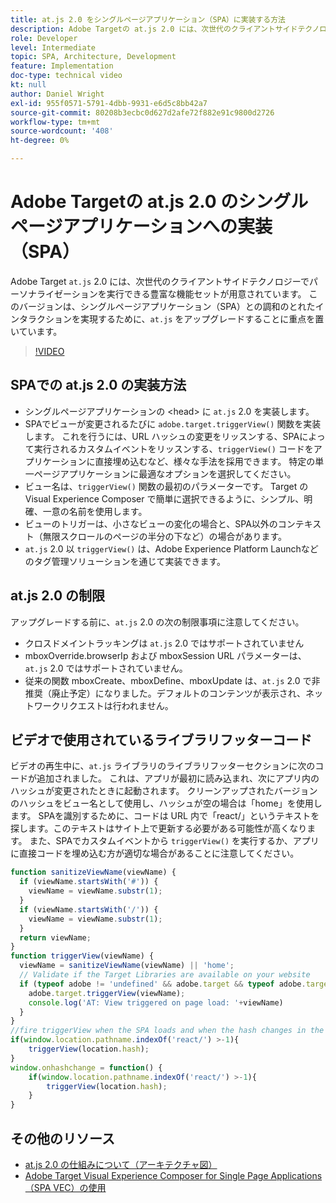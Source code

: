 ```yaml
---
title: at.js 2.0 をシングルページアプリケーション（SPA）に実装する方法
description: Adobe Targetの at.js 2.0 には、次世代のクライアントサイドテクノロジーでパーソナライゼーションを実行できる豊富な機能セットが用意されています。 次の手順に従って、at.js 2.0 をシングルページアプリケーション（SPA）に実装します。
role: Developer
level: Intermediate
topic: SPA, Architecture, Development
feature: Implementation
doc-type: technical video
kt: null
author: Daniel Wright
exl-id: 955f0571-5791-4dbb-9931-e6d5c8bb42a7
source-git-commit: 80208b3ecbc0d627d2afe72f882e91c9800d2726
workflow-type: tm+mt
source-wordcount: '408'
ht-degree: 0%

---
```


# Adobe Targetの at.js 2.0 のシングルページアプリケーションへの実装（SPA）

Adobe Target `at.js` 2.0 には、次世代のクライアントサイドテクノロジーでパーソナライゼーションを実行できる豊富な機能セットが用意されています。 このバージョンは、シングルページアプリケーション（SPA）との調和のとれたインタラクションを実現するために、`at.js` をアップグレードすることに重点を置いています。

>[!VIDEO](https://video.tv.adobe.com/v/26248?quality=12)

## SPAでの at.js 2.0 の実装方法

* シングルページアプリケーションの &lt;head> に `at.js` 2.0 を実装します。
* SPAでビューが変更されるたびに `adobe.target.triggerView()` 関数を実装します。 これを行うには、URL ハッシュの変更をリッスンする、SPAによって実行されるカスタムイベントをリッスンする、`triggerView()` コードをアプリケーションに直接埋め込むなど、様々な手法を採用できます。 特定の単一ページアプリケーションに最適なオプションを選択してください。
* ビュー名は、`triggerView()` 関数の最初のパラメーターです。 Target の Visual Experience Composer で簡単に選択できるように、シンプル、明確、一意の名前を使用します。
* ビューのトリガーは、小さなビューの変化の場合と、SPA以外のコンテキスト（無限スクロールのページの半分の下など）の場合があります。
* `at.js` 2.0 以 `triggerView()` は、Adobe Experience Platform Launchなどのタグ管理ソリューションを通じて実装できます。

## at.js 2.0 の制限

アップグレードする前に、`at.js` 2.0 の次の制限事項に注意してください。

* クロスドメイントラッキングは `at.js` 2.0 ではサポートされていません
* mboxOverride.browserIp および mboxSession URL パラメーターは、`at.js` 2.0 ではサポートされていません。
* 従来の関数 mboxCreate、mboxDefine、mboxUpdate は、`at.js` 2.0 で非推奨（廃止予定）になりました。デフォルトのコンテンツが表示され、ネットワークリクエストは行われません。

## ビデオで使用されているライブラリフッターコード

ビデオの再生中に、`at.js` ライブラリのライブラリフッターセクションに次のコードが追加されました。 これは、アプリが最初に読み込まれ、次にアプリ内のハッシュが変更されたときに起動されます。 クリーンアップされたバージョンのハッシュをビュー名として使用し、ハッシュが空の場合は「home」を使用します。 SPAを識別するために、コードは URL 内で「react/」というテキストを探します。このテキストはサイト上で更新する必要がある可能性が高くなります。 また、SPAでカスタムイベントから `triggerView()` を実行するか、アプリに直接コードを埋め込む方が適切な場合があることに注意してください。

```javascript
function sanitizeViewName(viewName) {
  if (viewName.startsWith('#')) {
    viewName = viewName.substr(1);
  }
  if (viewName.startsWith('/')) {
    viewName = viewName.substr(1);
  }
  return viewName;
}
function triggerView(viewName) {
  viewName = sanitizeViewName(viewName) || 'home';
  // Validate if the Target Libraries are available on your website
  if (typeof adobe != 'undefined' && adobe.target && typeof adobe.target.triggerView === 'function') {
    adobe.target.triggerView(viewName);
    console.log('AT: View triggered on page load: '+viewName)
  }
}
//fire triggerView when the SPA loads and when the hash changes in the SPA
if(window.location.pathname.indexOf('react/') >-1){
    triggerView(location.hash);
}
window.onhashchange = function() {
    if(window.location.pathname.indexOf('react/') >-1){
        triggerView(location.hash);
    }
}
```

## その他のリソース

* [at.js 2.0 の仕組みについて（アーキテクチャ図） ](understanding-how-atjs-20-works.md)
* [Adobe Target Visual Experience Composer for Single Page Applications （SPA VEC）の使用](../experiences/use-the-visual-experience-composer-for-single-page-applications.md)
